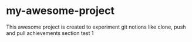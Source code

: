 # my-awesome-project
This awesome project is created to experiment git notions like clone, push and pull
achievements section
test 1